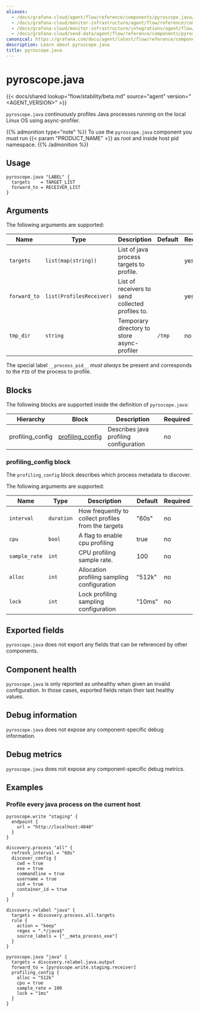 ```yaml
---
aliases:
  - /docs/grafana-cloud/agent/flow/reference/components/pyroscope.java/
  - /docs/grafana-cloud/monitor-infrastructure/agent/flow/reference/components/pyroscope.java/
  - /docs/grafana-cloud/monitor-infrastructure/integrations/agent/flow/reference/components/pyroscope.java/
  - /docs/grafana-cloud/send-data/agent/flow/reference/components/pyroscope.java/
canonical: https://grafana.com/docs/agent/latest/flow/reference/components/pyroscope.java/
description: Learn about pyroscope.java
title: pyroscope.java
---
```


# pyroscope.java

{{< docs/shared lookup="flow/stability/beta.md" source="agent" version="<AGENT_VERSION>" >}}

`pyroscope.java` continuously profiles Java processes running on the local Linux OS using async-profiler.

{{% admonition type="note" %}}
To use the  `pyroscope.java` component you must run {{< param "PRODUCT_NAME" >}} as root and inside host pid namespace.
{{% /admonition %}}

## Usage

```river
pyroscope.java "LABEL" {
  targets    = TARGET_LIST
  forward_to = RECEIVER_LIST
}
```

## Arguments

The following arguments are supported:

| Name         | Type                     | Description                                      | Default | Required |
|--------------|--------------------------|--------------------------------------------------|---------|----------|
| `targets`    | `list(map(string))`      | List of java process targets to profile.         |         | yes      |
| `forward_to` | `list(ProfilesReceiver)` | List of receivers to send collected profiles to. |         | yes      |
| `tmp_dir`    | `string`                 | Temporary directory to store async-profiler      | `/tmp`  | no       |

The special label `__process_pid__` _must always_ be present and corresponds to the `PID` of the process to profile.

## Blocks

The following blocks are supported inside the definition of
`pyroscope.java`:

| Hierarchy        | Block                | Description                            | Required |
|------------------|----------------------|----------------------------------------|----------|
| profiling_config | [profiling_config][] | Describes java profiling configuration | no       |

[profiling_config]: #profiling_config-block

### profiling_config block

The `profiling_config` block describes which process metadata to discover.

The following arguments are supported:

| Name          | Type       | Description                                         | Default | Required |
|---------------|------------|-----------------------------------------------------|---------|----------|
| `interval`    | `duration` | How frequently to collect profiles from the targets | "60s"   | no       |
| `cpu`         | `bool`     | A flag to enable cpu profiling                      | true    | no       |
| `sample_rate` | `int`      | CPU profiling sample rate.                          | 100     | no       |
| `alloc`       | `int`      | Allocation profiling sampling configuration         | "512k"  | no       |
| `lock`        | `int`      | Lock profiling sampling configuration               | "10ms"  | no       |

## Exported fields

`pyroscope.java` does not export any fields that can be referenced by other
components.

## Component health

`pyroscope.java` is only reported as unhealthy when given an invalid
configuration. In those cases, exported fields retain their last healthy
values.

## Debug information

`pyroscope.java` does not expose any component-specific debug information.

## Debug metrics

`pyroscope.java` does not expose any component-specific debug metrics.

## Examples

### Profile every java process on the current host

```river
pyroscope.write "staging" {
  endpoint {
    url = "http://localhost:4040"
  }
}

discovery.process "all" {
  refresh_interval = "60s"
  discover_config {
    cwd = true
    exe = true
    commandline = true
    username = true
    uid = true
    container_id = true
  }
}

discovery.relabel "java" {
  targets = discovery.process.all.targets
  rule {
    action = "keep"
    regex = ".*/java$"
    source_labels = ["__meta_process_exe"]
  }
}

pyroscope.java "java" {
  targets = discovery.relabel.java.output
  forward_to = [pyroscope.write.staging.receiver]
  profiling_config {
    alloc = "512k"
    cpu = true
    sample_rate = 100
    lock = "1ms"
  }
}
```


